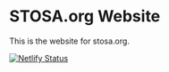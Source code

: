 # STOSA.org Website
This is the website for stosa.org.

[![Netlify Status](https://api.netlify.com/api/v1/badges/eec2cd13-3bbe-49c7-89c1-f22ffb3d31b1/deploy-status)](https://app.netlify.com/sites/stosa-org/deploys)

